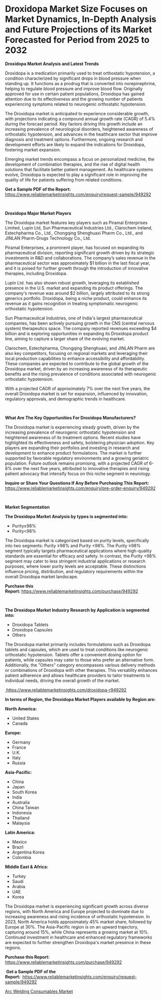 <p><h1>Droxidopa Market Size Focuses on Market Dynamics, In-Depth Analysis and Future Projections of its Market Forecasted for Period from 2025 to 2032</h1></p><p><strong>Droxidopa Market Analysis and Latest Trends</strong></p>
<p><p>Droxidopa is a medication primarily used to treat orthostatic hypotension, a condition characterized by significant drops in blood pressure when standing up. It functions as a prodrug that is converted into norepinephrine, helping to regulate blood pressure and improve blood flow. Originally approved for use in certain patient populations, Droxidopa has gained attention due to its effectiveness and the growing number of patients experiencing symptoms related to neurogenic orthostatic hypotension.</p><p>The Droxidopa market is anticipated to experience considerable growth, with projections indicating a compound annual growth rate (CAGR) of 5.4% during the forecast period. Key factors driving this growth include an increasing prevalence of neurological disorders, heightened awareness of orthostatic hypotension, and advances in the healthcare sector that improve diagnosis and treatment options. Furthermore, ongoing research and development efforts are likely to expand the indications for Droxidopa, fostering market expansion.</p><p>Emerging market trends encompass a focus on personalized medicine, the development of combination therapies, and the rise of digital health solutions that facilitate better patient management. As healthcare systems evolve, Droxidopa is expected to play a significant role in improving the quality of life for patients suffering from related conditions.</p></p>
<p><strong>Get a Sample PDF of the Report:&nbsp;</strong> <a href="https://www.reliablemarketinsights.com/enquiry/request-sample/949292?utm_campaign=2232&utm_medium=2&utm_source=Github&utm_content=ia&utm_term=02042025&utm_id=droxidopa">https://www.reliablemarketinsights.com/enquiry/request-sample/949292</a></p>
<p>&nbsp;</p>
<p><strong>Droxidopa Major Market Players</strong></p>
<p><p>The Droxidopa market features key players such as Piramal Enterprises Limited, Lupin Ltd, Sun Pharmaceutical Industries Ltd., Clarochem Ireland, Estechpharma Co., Ltd., Chongqing Shenghuaxi Pharm Co., Ltd., and JINLAN Pharm-Drugs Technology Co., Ltd. </p><p>Piramal Enterprises, a prominent player, has focused on expanding its pharmaceutical division, reporting significant growth driven by its strategic investments in R&D and collaborations. The company’s sales revenue in the pharmaceutical sector was approximately $1 billion in the last fiscal year, and it is poised for further growth through the introduction of innovative therapies, including Droxidopa.</p><p>Lupin Ltd. has also shown robust growth, leveraging its established presence in the U.S. market and expanding its product offerings. The company's revenue was around $2 billion, largely attributed to its strong generics portfolio. Droxidopa, being a niche product, could enhance its revenue as it gains recognition in treating symptomatic neurogenic orthostatic hypotension.</p><p>Sun Pharmaceutical Industries, one of India's largest pharmaceutical companies, has been actively pursuing growth in the CNS (central nervous system) therapeutics space. The company reported revenues exceeding $4 billion and is exploring opportunities in expanding its Droxidopa product line, aiming to capture a larger share of the evolving market.</p><p>Clarochem, Estechpharma, Chongqing Shenghuaxi, and JINLAN Pharm are also key competitors, focusing on regional markets and leveraging their local production capabilities to enhance accessibility and affordability. These companies are expected to contribute to the global growth of the Droxidopa market, driven by an increasing awareness of its therapeutic benefits and the rising prevalence of conditions associated with neurogenic orthostatic hypotension.</p><p>With a projected CAGR of approximately 7% over the next five years, the overall Droxidopa market is set for expansion, influenced by innovation, regulatory approvals, and demographic trends in healthcare.</p></p>
<p>&nbsp;</p>
<p><strong>What Are The Key Opportunities For Droxidopa Manufacturers?</strong></p>
<p><p>The Droxidopa market is experiencing steady growth, driven by the increasing prevalence of neurogenic orthostatic hypotension and heightened awareness of its treatment options. Recent studies have highlighted its effectiveness and safety, bolstering physician adoption. Key players are expanding their portfolios and investing in research and development to enhance product formulations. The market is further supported by favorable regulatory environments and a growing geriatric population. Future outlook remains promising, with a projected CAGR of 6-8% over the next five years, attributed to innovative therapies and rising patient advocacy that intensify focus on this niche segment in neurology.</p></p>
<p><strong>Inquire or Share Your Questions If Any Before Purchasing This Report:</strong> <a href="https://www.reliablemarketinsights.com/enquiry/pre-order-enquiry/949292?utm_campaign=2232&utm_medium=2&utm_source=Github&utm_content=ia&utm_term=02042025&utm_id=droxidopa">https://www.reliablemarketinsights.com/enquiry/pre-order-enquiry/949292</a></p>
<p>&nbsp;</p>
<p><strong>Market Segmentation</strong></p>
<p><strong>The Droxidopa Market Analysis by types is segmented into:</strong></p>
<p><ul><li>Purity≥98%</li><li>Purity<98%</li></ul></p>
<p><p>The Droxidopa market is categorized based on purity levels, specifically into two segments: Purity ≥98% and Purity <98%. The Purity ≥98% segment typically targets pharmaceutical applications where high-quality standards are essential for efficacy and safety. In contrast, the Purity <98% segment may cater to less stringent industrial applications or research purposes, where lower purity levels are acceptable. These distinctions influence pricing, distribution, and regulatory requirements within the overall Droxidopa market landscape.</p></p>
<p><strong>Purchase this Report:&nbsp;</strong><a href="https://www.reliablemarketinsights.com/purchase/949292?utm_campaign=2232&utm_medium=2&utm_source=Github&utm_content=ia&utm_term=02042025&utm_id=droxidopa">https://www.reliablemarketinsights.com/purchase/949292</a></p>
<p>&nbsp;</p>
<p><strong>The Droxidopa Market Industry Research by Application is segmented into:</strong></p>
<p><ul><li>Droxidopa Tablets</li><li>Droxidopa Capsules</li><li>Others</li></ul></p>
<p><p>The Droxidopa market primarily includes formulations such as Droxidopa tablets and capsules, which are used to treat conditions like neurogenic orthostatic hypotension. Tablets offer a convenient dosing option for patients, while capsules may cater to those who prefer an alternative form. Additionally, the "Others" category encompasses various delivery methods or combinations of Droxidopa with other therapies. This versatility enhances patient adherence and allows healthcare providers to tailor treatments to individual needs, driving the overall growth of the market.</p></p>
<p><a href="https://www.reliablemarketinsights.com/droxidopa-r949292?utm_campaign=2232&utm_medium=2&utm_source=Github&utm_content=ia&utm_term=02042025&utm_id=droxidopa">&nbsp;https://www.reliablemarketinsights.com/droxidopa-r949292</a></p>
<p><strong>In terms of Region, the Droxidopa Market Players available by Region are:</strong></p>
<p>
    <p> <strong> North America: </strong>
        <ul>
            <li>United States</li>
            <li>Canada</li>
        </ul>
        </p> 
    <p> <strong> Europe: </strong>
        <ul>
            <li>Germany</li>
            <li>France</li>
            <li>U.K.</li>
            <li>Italy</li>
            <li>Russia</li>
        </ul>
        </p> 
    <p> <strong> Asia-Pacific: </strong>
        <ul>
            <li>China</li>
            <li>Japan</li>
            <li>South Korea</li>
            <li>India</li>
            <li>Australia</li>
            <li>China Taiwan</li>
            <li>Indonesia</li>
            <li>Thailand</li>
            <li>Malaysia</li>
        </ul>
        </p> 
    <p> <strong> Latin America: </strong>
        <ul>
            <li>Mexico</li>
            <li>Brazil</li>
            <li>Argentina Korea</li>
            <li>Colombia</li>
        </ul>
        </p> 
    <p> <strong> Middle East & Africa: </strong>
        <ul>
            <li>Turkey</li>
            <li>Saudi</li>
            <li>Arabia</li>
            <li>UAE</li>
            <li>Korea</li>
        </ul>
    </p>
    </p>
<p><p>The Droxidopa market is experiencing significant growth across diverse regions, with North America and Europe projected to dominate due to increasing awareness and rising incidence of orthostatic hypotension. In 2023, North America holds approximately 45% market share, followed by Europe at 30%. The Asia-Pacific region is on an upward trajectory, capturing around 15%, while China represents a growing market at 10%. Continued investment in healthcare and enhanced regulatory frameworks are expected to further strengthen Droxidopa's market presence in these regions.</p></p>
<p><strong>Purchase this Report: </strong><a href="https://www.reliablemarketinsights.com/purchase/949292?utm_campaign=2232&utm_medium=2&utm_source=Github&utm_content=ia&utm_term=02042025&utm_id=droxidopa">https://www.reliablemarketinsights.com/purchase/949292</a></p>
<p>&nbsp;<strong>Get a Sample PDF of the Report:&nbsp;&nbsp;</strong><a href="https://www.reliablemarketinsights.com/enquiry/request-sample/949292?utm_campaign=2232&utm_medium=2&utm_source=Github&utm_content=ia&utm_term=02042025&utm_id=droxidopa">https://www.reliablemarketinsights.com/enquiry/request-sample/949292</a></p>
<p><strong></strong></p>
<p><p><a href="https://github.com/mauripalmi/Market-Research-Report-List-6/blob/main/arc-welding-consumables-market.md?utm_campaign=2232&utm_medium=2&utm_source=Github&utm_content=ia&utm_term=02042025&utm_id=droxidopa">Arc Welding Consumables Market</a></p></p>